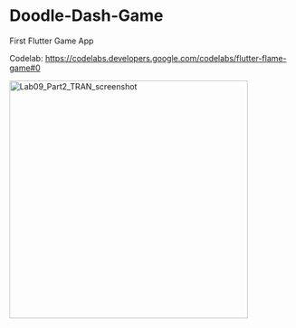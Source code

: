# Doodle-Dash-Game
First Flutter Game App

Codelab: https://codelabs.developers.google.com/codelabs/flutter-flame-game#0

<img width="421" alt="Lab09_Part2_TRAN_screenshot" src="https://github.com/tien-tran110/Doodle-Dash-Game/assets/72286897/c8d793b4-c54b-467f-a708-279a75503968">



